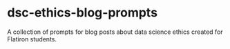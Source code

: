 # dsc-ethics-blog-prompts
A collection of prompts for blog posts about data science ethics created for Flatiron students.
